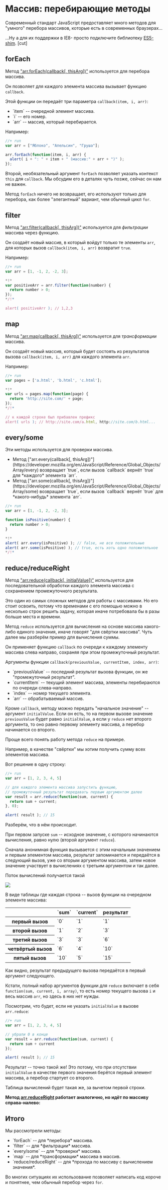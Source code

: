 # Массив: перебирающие методы

Современный стандарт JavaScript предоставляет много методов для "умного" перебора массивов, которые есть в современных браузерах...

...Ну а для их поддержки в IE8- просто подключите библиотеку [ES5-shim](https://github.com/kriskowal/es5-shim).
[cut]
## forEach

Метод ["arr.forEach(callback[, thisArg])"](https://developer.mozilla.org/en/JavaScript/Reference/Global_Objects/Array/forEach) используется для перебора массива.

Он позволяет для каждого элемента массива вызывает функцию `callback`. 

Этой функции он передаёт три параметра `callback(item, i, arr)`:

<ul>
<li>`item` -- очередной элемент массива.</li>
<li>`i` -- его номер.</li>
<li>`arr` -- массив, который перебирается.</li>
</ul>

Например:

```js
//+ run
var arr = ["Яблоко", "Апельсин", "Груша"];

arr.forEach(function(item, i, arr) {
  alert( i + ": " + item + " (массив:" + arr + ")" );
});
```

Второй, необязательный аргумент `forEach` позволяет указать контекст `this` для `callback`. Мы обсудим его в деталях чуть позже, сейчас он нам не важен.

Метод `forEach` ничего не возвращает, его используют только для перебора, как более "элегантный" вариант, чем обычный цикл `for`.

## filter

Метод ["arr.filter(callback[, thisArg])"](https://developer.mozilla.org/en/JavaScript/Reference/Global_Objects/Array/filter) используется для *фильтрации* массива через функцию.

Он создаёт новый массив, в который войдут только те элементы `arr`, для которых вызов `callback(item, i, arr)` возвратит `true`.

Например:

```js
//+ run
var arr = [1, -1, 2, -2, 3];

*!*
var positiveArr = arr.filter(function(number) {
  return number > 0;
});
*/!*

alert( positiveArr ); // 1,2,3
```

## map

Метод ["arr.map(callback[, thisArg])"](https://developer.mozilla.org/en/JavaScript/Reference/Global_Objects/Array/map) используется для *трансформации* массива.

Он создаёт новый массив, который будет состоять из результатов вызова `callback(item, i, arr)` для каждого элемента `arr`.

Например:

```js
//+ run
var pages = ['a.html', 'b.html', 'c.html'];

*!*
var urls = pages.map(function(page) {
  return 'http://site.com/' + page;
});
*/!*

// к каждой строке был прибавлен префикс
alert( urls ); // http://site.com/a.html, http://site.com/b.html...
```

## every/some

Эти методы используется для проверки массива.

<ul>
<li>Метод ["arr.every(callback[, thisArg])"](https://developer.mozilla.org/en/JavaScript/Reference/Global_Objects/Array/every) возвращает `true`, если вызов `callback` вернёт `true` для *каждого* элемента `arr`.</li>
<li>Метод ["arr.some(callback[, thisArg])"](https://developer.mozilla.org/en/JavaScript/Reference/Global_Objects/Array/some) возвращает `true`, если вызов `callback` вернёт `true` для *какого-нибудь* элемента `arr`.</li>
</ul>

```js
//+ run
var arr = [1, -1, 2, -2, 3];

function isPositive(number) {
  return number > 0;
}

*!*
alert( arr.every(isPositive) ); // false, не все положительные
alert( arr.some(isPositive) ); // true, есть хоть одно положительное
*/!*
```

## reduce/reduceRight

Метод ["arr.reduce(callback[, initialValue])"](https://developer.mozilla.org/en/JavaScript/Reference/Global_Objects/Array/reduce) используется для последовательной обработки каждого элемента массива с сохранением промежуточного результата.

Это один из самых сложных методов для работы с массивами. Но его стоит освоить, потому что временами с его помощью можно в несколько строк решить задачу, которая иначе потребовала бы в разы больше места и времени.

Метод `reduce` используется для вычисления на основе массива какого-либо единого значения, иначе говорят "для свёртки массива". Чуть далее мы разберём пример для вычисления суммы.

Он применяет функцию `callback` по очереди к каждому элементу массива слева направо, сохраняя при этом промежуточный результат.

Аргументы функции `callback(previousValue, currentItem, index, arr)`:

<ul>
<li>`previousValue` -- последний результат вызова функции, он же "промежуточный результат".</li>
<li>`currentItem` -- текущий элемент массива, элементы перебираются по очереди слева-направо. </li>
<li>`index` -- номер текущего элемента.</li>
<li>`arr` -- обрабатываемый массив.</li>
</ul>

Кроме `callback`, методу можно передать "начальное значение" -- аргумент `initialValue`. Если он есть, то на первом вызове значение `previousValue` будет равно `initialValue`, а если у `reduce` нет второго аргумента, то оно равно первому элементу массива, а перебор начинается со второго.

Проще всего понять работу метода `reduce` на примере. 

Например, в качестве "свёртки" мы хотим получить сумму всех элементов массива. 

Вот решение в одну строку:

```js
//+ run
var arr = [1, 2, 3, 4, 5]

// для каждого элемента массива запустить функцию, 
// промежуточный результат передавать первым аргументом далее
var result = arr.reduce(function(sum, current) {
  return sum + current;
}, 0);

alert( result ); // 15
```

Разберём, что в нём происходит.

При первом запуске `sum` -- исходное значение, с которого начинаются вычисления, равно нулю (второй аргумент `reduce`).

Сначала анонимная функция вызывается с этим начальным значением и первым элементом массива, результат запоминается и передаётся в следующий вызов, уже со вторым аргументом массива, затем новое значение участвует в вычислениях с третьим аргументом и так далее.

Поток вычислений получается такой

<img src="reduce.svg">

В виде таблицы  где каждая строка -- вызов функции на очередном элементе массива:

<table>
 <thead>
  <tr>
   <th></th>
   <th>`sum`</th>
   <th>`current`</th>
   <th>результат</th>
  </tr>
 </thead>
 <tbody>
  <tr>
   <th>первый вызов</th>
   <td>`0`</td>
   <td>`1`</td>
   <td>`1`</td>
  </tr>
  <tr>
   <th>второй вызов</th>
   <td>`1`</td>
   <td>`2`</td>
   <td>`3`</td>
  </tr>
  <tr>
   <th>третий вызов</th>
   <td>`3`</td>
   <td>`3`</td>
   <td>`6`</td>
  </tr>
  <tr>
   <th>четвёртый вызов</th>
   <td>`6`</td>
   <td>`4`</td>
   <td>`10`</td>
  </tr>
  <tr>
   <th>пятый вызов</th>
   <td>`10`</td>
   <td>`5`</td>
   <td>`15`</td>
  </tr>
 </tbody>
</table>

Как видно, результат предыдущего вызова передаётся в первый аргумент следующего.

Кстати, полный набор аргументов функции для `reduce` включает в себя `function(sum, current, i, array)`, то есть номер текущего вызова `i` и весь массив `arr`, но здесь в них нет нужды.

Посмотрим, что будет, если не указать `initialValue` в вызове `arr.reduce`:

```js
//+ run
var arr = [1, 2, 3, 4, 5]

// убрали 0 в конце
var result = arr.reduce(function(sum, current) {
  return sum + current
});

alert( result ); // 15
```

Результат -- точно такой же! Это потому, что при отсутствии `initialValue` в качестве первого значения берётся первый элемент массива, а перебор стартует со второго. 

Таблица вычислений будет такая же, за вычетом первой строки.

**Метод [arr.reduceRight](https://developer.mozilla.org/en/JavaScript/Reference/Global_Objects/Array/reduceRight) работает аналогично, но идёт по массиву справа-налево:**



## Итого

Мы рассмотрели методы:
<ul>
<li>`forEach` -- для *перебора* массива.</li>
<li>`filter` -- для *фильтрации* массива.</li>
<li>`every/some` -- для *проверки* массива.</li>
<li>`map` -- для *трансформации* массива в массив.</li>
<li>`reduce/reduceRight` -- для *прохода по массиву с вычислением значения*.</li>
</ul>

Во многих ситуациях их использование позволяет написать код короче и понятнее, чем обычный перебор через `for`.
 
